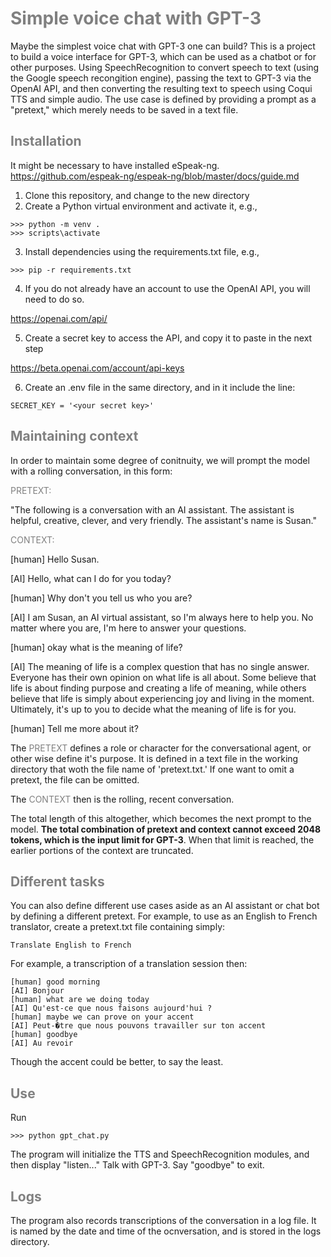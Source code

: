 <span style="color: gray">
<h1>Simple voice chat with GPT-3</h1>
</span>

Maybe the simplest voice chat with GPT-3 one can build? This is a project to build a voice interface for GPT-3, which can be used as a chatbot or for other purposes. Using SpeechRecognition to convert speech to text (using the Google speech recongition engine), passing the text to GPT-3 via the OpenAI API, and then converting the resulting text to speech using Coqui TTS and simple audio. The use case is defined by providing a prompt as a "pretext," which merely needs to be saved in a text file. 


<span style="color: gray">
<h2>Installation</h2>
</span>

It might be necessary to have installed eSpeak-ng. https://github.com/espeak-ng/espeak-ng/blob/master/docs/guide.md

1) Clone this repository, and change to the new directory
2) Create a Python virtual environment and activate it, e.g., 

```
>>> python -m venv .
>>> scripts\activate
```

3) Install dependencies using the requirements.txt file, e.g.,

```
>>> pip -r requirements.txt
```

4) If you do not already have an account to use the OpenAI API, you will need to do so. 

https://openai.com/api/

5) Create a secret key to access the API, and copy it to paste in the next step

https://beta.openai.com/account/api-keys

6) Create an .env file in the same directory, and in it include the line:

```
SECRET_KEY = '<your secret key>'
```

<span style="color: gray">
<h2>Maintaining context</h2>
</span>

In order to maintain some degree of conitnuity, we will prompt the model with a
rolling conversation, in this form:

<span style="color: gray">
PRETEXT:
</span>

"The following is a conversation with an AI assistant. The assistant is helpful, creative, 
clever, and very friendly. The assistant's name is Susan." 

<span style="color: gray">
CONTEXT:
</span>

[human] Hello Susan.  

[AI] Hello, what can I do for you today?  

[human] Why don't you tell us who you are?  

[AI] I am Susan, an AI virtual assistant, so I'm always here to help you. No matter where you are, I'm here to answer your questions.  

[human] okay what is the meaning of life?  

[AI] The meaning of life is a complex question that has no single answer. Everyone has their own opinion on what life is all about. Some believe that life is about finding purpose and creating a life of meaning, while others believe that life is simply about experiencing joy and living in the moment. Ultimately, it's up to you to decide what the meaning of life is for you.

[human] Tell me more about it?

The <span style="color: gray">PRETEXT</span> defines a role or character for the conversational agent, or other
wise define it's purpose. It is defined in a text file in the working directory that woth the file name of 'pretext.txt.' If one want to omit a pretext, the file can be omitted.

The <span style="color: gray">CONTEXT</span> then is the rolling, recent conversation. 

The total length of this altogether, which becomes the next prompt to the model.
<b>The total combination of pretext and context cannot exceed 2048 tokens, which is the input limit for
GPT-3</b>. When that limit is reached, the earlier portions of the context are truncated.<br>

<span style="color: gray">
<h2>Different tasks</h2>
</span>

You can also define different use cases aside as an AI assistant or chat bot by defining a different
pretext. For example, to use as an English to French translator, create a pretext.txt file containing
simply:

```
Translate English to French
```

For example, a transcription of a translation session then:

```
[human] good morning
[AI] Bonjour
[human] what are we doing today
[AI] Qu'est-ce que nous faisons aujourd'hui ?
[human] maybe we can prove on your accent
[AI] Peut-�tre que nous pouvons travailler sur ton accent
[human] goodbye
[AI] Au revoir
```

Though the accent could be better, to say the least.

         
<span style="color: gray">
<h2>Use</h2>
</span>

Run

```
>>> python gpt_chat.py
```

The program will initialize the TTS and SpeechRecognition modules, and then display "listen..." Talk with GPT-3. Say "goodbye" to exit.


<span style="color: gray">
<h2>Logs</h2>
</span>

The program also records transcriptions of the conversation in a log file. It is named by the date and time
of the ocnversation, and is stored in the logs directory.
